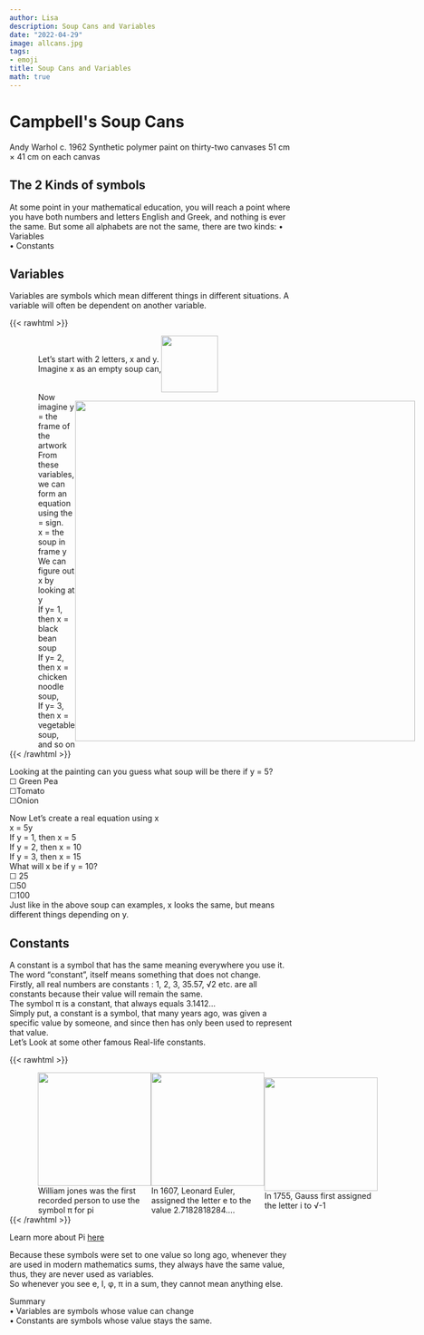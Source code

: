 ```yaml
---
author: Lisa
description: Soup Cans and Variables
date: "2022-04-29"
image: allcans.jpg
tags:
- emoji
title: Soup Cans and Variables
math: true
---
```


# Campbell's Soup Cans
Andy Warhol c. 1962
Synthetic polymer paint on thirty-two canvases
51 cm × 41 cm on each canvas


## The 2 Kinds of symbols  
At some point in your mathematical education, you will reach a point where you have both numbers and letters English and Greek, and nothing is ever the same.
But some all alphabets are not the same, there are two kinds:
•	Variables  
•	Constants  
## Variables  
Variables are symbols which mean different things in different situations. A variable will often be dependent on another variable.  

{{< rawhtml >}}
<div style="display: flex; width:100%;padding-left:10%;align-items: center; ">
<div class="twocolumn">
Let’s start with 2 letters, x and y.   
<br>Imagine x as an empty soup can,   
</div>
<div class="twocolumn">
<img src="/images/soupcan.jpg" style="width:100px;">
</div>
</div>

<div style="display: flex; width:100%;padding-left:10%;align-items: center; ">
<div class="twocolumn">
Now imagine y = the frame of the artwork <br>
From these variables, we can form an equation using the = sign.  <br>
x = the soup in frame y  <br>
We can figure out x by looking at y  <br>
If y= 1, then x = black bean soup  <br>
If y= 2, then x = chicken noodle soup,   <br>
If y= 3, then x = vegetable soup, and so on  <br>
</div>
<div class="twocolumn">
<img src="/images/allcans.jpg" style="width:600px;">
</div>
</div>
{{< /rawhtml >}}

Looking at the painting can you guess what soup will be there if y = 5?  <br>
☐ Green Pea  <br>
☐Tomato   <br>
☐Onion    <br>


Now Let’s create a real equation using x  
x = 5y  
If y = 1, then x = 5  
If y = 2, then x = 10  
If y = 3, then x = 15  
What will x be if y = 10?  
☐ 25  
☐50  
☐100  
Just like in the above soup can examples, x looks the same, but means different things depending on y.  

## Constants
A constant is a symbol that has the same meaning everywhere you use it. The word “constant”, itself means something that does not change.   
Firstly, all real numbers are constants : 1, 2, 3, 35.57, √2 etc. are all constants because their value will remain the same.  
The symbol π is a constant, that always equals 3.1412…  
Simply put, a constant is a symbol, that many years ago, was given a specific value by someone, and since then has only been used to represent that value.  
Let’s Look at some other famous Real-life constants.  

{{< rawhtml >}}
<div style="display: flex; width:100%;padding-left:10%;align-items: center; ">
<div class="threecolumn">
<img src="/images/jones.jpg" style="width:200px;"> 
<br> William jones was the first recorded person to use the symbol π for pi 
</div>
<div class="threecolumn">
<img src="/images/euler.webp" style="width:200px;">
<br>In 1607, Leonard Euler, assigned the letter e to the value 2.7182818284….
</div>
<div class="threecolumn">
<img src="/images/gauss.jpg" style="width:200px;">
<br>In 1755, Gauss first assigned the letter i to √-1 
</div>
</div>   
{{< /rawhtml >}}

Learn more about Pi [here](/pi-and-the-vitruvian-man)

Because these symbols were set to one value so long ago, whenever they are used in modern mathematics sums, they always have the same value, thus, they are never used as variables.  
So whenever you see e, I, φ, π in a sum, they cannot mean anything else.  



 Summary  
•	Variables are symbols whose value can change    
•	Constants are symbols whose value stays the same.   



